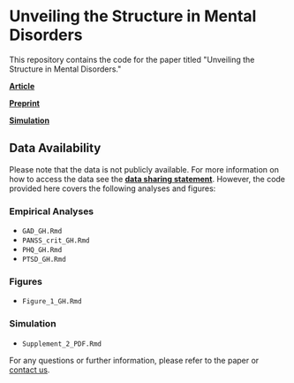 # Unveiling the Structure in Mental Disorders

This repository contains the code for the paper titled "Unveiling the Structure in Mental Disorders."

**[Article](add)**

**[Preprint](add)**

**[Simulation](https://trs24.shinyapps.io/shiny_sim/)**

## Data Availability
Please note that the data is not publicly available. For more information on how to access the data see the **[data sharing statement](add)**. However, the code provided here covers the following analyses and figures:

### Empirical Analyses
- `GAD_GH.Rmd`
- `PANSS_crit_GH.Rmd`
- `PHQ_GH.Rmd`
- `PTSD_GH.Rmd`

### Figures
- `Figure_1_GH.Rmd`

### Simulation
- `Supplement_2_PDF.Rmd`

For any questions or further information, please refer to the paper or [contact us](mailto:tobias.spiller@yale.edu).
